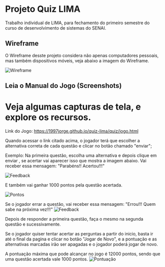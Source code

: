 # Projeto Quiz LIMA
Trabalho individual de LIMA, para fechamento do primeiro semestre do curso de desenvolvimento de sistemas do SENAI. 

## Wireframe
O Wireframe desste projeto considera não apenas computadores pessoais, mas também dispositivos móveis, veja abaixo a imagem do Wireframe.

![Wireframe](https://1997jorge.github.io/quiz-lima/Jorge%20-%20Wireframe.png)

## Leia o Manual do Jogo (Screenshots)

# Veja algumas capturas de tela, e explore os recursos.

Link do Jogo: https://1997jorge.github.io/quiz-lima/quiz/jogo.html 

Quando acessar o link citado acima, o jogador terá que escolher a alternativa correta de cada questão e clicar no botão chamado "enviar"; 

Exemplo: Na primeira questão, escolha uma alternativa e depois clique em enviar , se acertar vai aparecer isso que mostra a imagem abaixo.
Vai receber essa mensagem: "Parabéns!! Acertou!!!"

![Feedback](https://1997jorge.github.io/quiz-lima/exemplo.png)

E também vai ganhar 1000 pontos pela questão acertada.

![Pontos](https://1997jorge.github.io/quiz-lima/pontos.png)

Se o jogador errar a questão, vai receber essa mensagem: "Errou!!! Quem sabe na próxima vez!!!"
![Feedback](https://1997jorge.github.io/quiz-lima/exemplo2.png)

Depois de responder a primeira questão, faça o mesmo na segunda questão e sucessivamente.

Se o jogador quiser tentar acertar as perguntas a partir do inicio, basta ir até o final da pagina e clicar no botão "Jogar de Novo", e a pontuação e as alternativas marcadas irão ser apagadas e o jogador poderá jogar de novo.

A pontuação máxima que pode alcançar no jogo é 12000 pontos, sendo que uma questão acertada vale 1000 pontos.
![Pontuação](https://1997jorge.github.io/quiz-lima/pontuacao.png)





